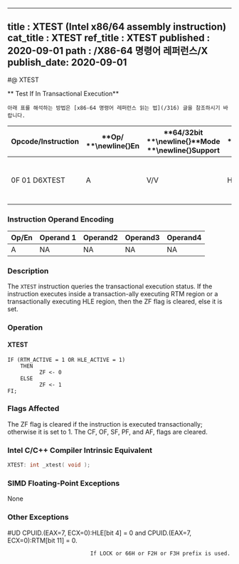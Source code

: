 ----------------------------
title : XTEST (Intel x86/64 assembly instruction)
cat_title : XTEST
ref_title : XTEST
published : 2020-09-01
path : /X86-64 명령어 레퍼런스/X
publish_date: 2020-09-01
----------------------------


#@ XTEST

** Test If In Transactional Execution**

```lec-info
아래 표를 해석하는 방법은 [x86-64 명령어 레퍼런스 읽는 법](/316) 글을 참조하시기 바랍니다.
```

|**Opcode/Instruction**|**Op/ **\newline{}**En**|**64/32bit **\newline{}**Mode **\newline{}**Support**|**CPUID **\newline{}**Feature **\newline{}**Flag**|**Description**|
|----------------------|------------------------|-----------------------------------------------------|--------------------------------------------------|---------------|
|0F 01 D6XTEST|A|V/V|HLE or RTM|Test if executing in a transactional region|
### Instruction Operand Encoding


|Op/En|Operand 1|Operand2|Operand3|Operand4|
|-----|---------|--------|--------|--------|
|A|NA|NA|NA|NA|
### Description


The `XTEST` instruction queries the transactional execution status. If the instruction executes inside a transaction-ally executing RTM region or a transactionally executing HLE region, then the ZF flag is cleared, else it is set.


### Operation
#### XTEST
```info-verb
IF (RTM_ACTIVE = 1 OR HLE_ACTIVE = 1)
    THEN
          ZF <- 0
    ELSE
          ZF <- 1
FI;
```
### Flags Affected


The ZF flag is cleared if the instruction is executed transactionally; otherwise it is set to 1. The CF, OF, SF, PF, and AF, flags are cleared.


### Intel C/C++ Compiler Intrinsic Equivalent

```cpp
XTEST: int _xtest( void );
```
### SIMD Floating-Point Exceptions


None

### Other Exceptions


#UD CPUID.(EAX=7, ECX=0):HLE[bit 4] = 0 and CPUID.(EAX=7, ECX=0):RTM[bit 11] = 0.

                              If LOCK or 66H or F2H or F3H prefix is used.

